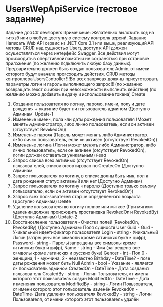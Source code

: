 # UsersWepApiService (тестовое задание)
Задание для C# developers
Примечание: Желательно выложить код на гитхаб или в любую доступную систему контроля
версий.
Задание: Написать Web API сервис на .NET Core 3.1 или выше, реализующий API методы CRUD над
сущностью Users, доступ к API должен осуществляться через интерфейс Swagger.
Все действия могут происходить в оперативной памяти и не сохраняться при остановке
приложения (по желанию подключить любую базу данных).
Предварительно должен быть создан пользователь Admin, от имени которого будут вначале
происходить действия.
CRUD методы контроллера UsersController
!!!Во всех запросах должны присутствовать параметры логин и пароль выполняющего запрос!!!
(по желанию возвращать текст ошибки при невозможности выполнить действие)
(по желанию можно добавить выдачу и использование токена)
Create
1) Создание пользователя по логину, паролю, имени, полу и дате рождения + указание будет ли
пользователь админом (Доступно Админам)
Update-1
2) Изменение имени, пола или даты рождения пользователя (Может менять Администратор, либо
лично пользователь, если он активен (отсутствует RevokedOn))
3) Изменение пароля (Пароль может менять либо Администратор, либо лично пользователь, если
он активен (отсутствует RevokedOn))
4) Изменение логина (Логин может менять либо Администратор, либо лично пользователь, если
он активен (отсутствует RevokedOn), логин должен оставаться уникальным)
Read
5) Запрос списка всех активных (отсутствует RevokedOn) пользователей, список отсортирован по
CreatedOn (Доступно Админам)
6) Запрос пользователя по логину, в списке долны быть имя, пол и дата рождения статус активный
или нет (Доступно Админам)
7) Запрос пользователя по логину и паролю (Доступно только самому пользователю, если он
активен (отсутствует RevokedOn))
8) Запрос всех пользователей старше определённого возраста (Доступно Админам)
Delete
9) Удаление пользователя по логину полное или мягкое (При мягком удалении должна
происходить простановка RevokedOn и RevokedBy) (Доступно Админам)
Update-2
10) Восстановление пользователя - Очистка полей (RevokedOn, RevokedBy) (Доступно Админам)
Поля сущности User
Guid - Guid - Уникальный идентификатор пользователя
Login - string - Уникальный Логин (запрещены все символы кроме латинских букв и цифр),
Password - string - Пароль(запрещены все символы кроме латинских букв и цифр),
Name - string - Имя (запрещены все символы кроме латинских и русских букв)
Gender - int - Пол 0 - женщина, 1 - мужчина, 2 - неизвестно
Birthday - DateTime? - поле даты рождения может быть Null
Admin - bool - Указание - является ли пользователь админом
CreatedOn - DateTime - Дата создания пользователя
CreatedBy - string - Логин Пользователя, от имени которого этот пользователь создан
ModifiedOn - DateTime - Дата изменения пользователя
ModifiedBy - string - Логин Пользователя, от имени которого этот пользователь изменён
RevokedOn - DateTime- Дата удаления пользователя
RevokedBy - string - Логин Пользователя, от имени которого этот пользователь удалён
